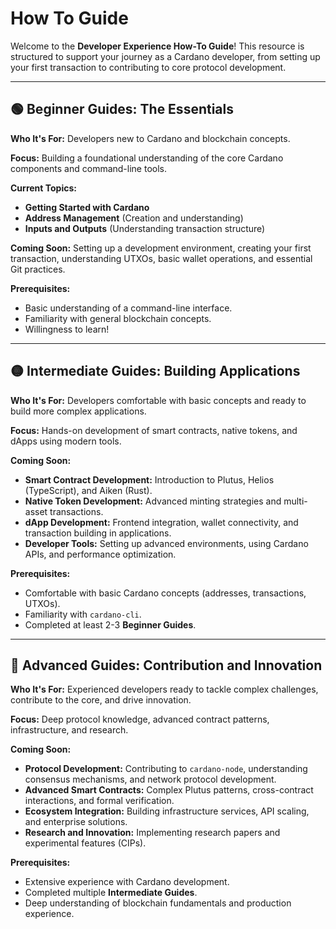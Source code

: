 # How To Guide

Welcome to the **Developer Experience How-To Guide**! This resource is structured to support your journey as a Cardano developer, from setting up your first transaction to contributing to core protocol development.

---

## 🟢 Beginner Guides: The Essentials

**Who It's For:** Developers new to Cardano and blockchain concepts.

**Focus:** Building a foundational understanding of the core Cardano components and command-line tools.

**Current Topics:**
* **Getting Started with Cardano**
* **Address Management** (Creation and understanding)
* **Inputs and Outputs** (Understanding transaction structure)

**Coming Soon:** Setting up a development environment, creating your first transaction, understanding UTXOs, basic wallet operations, and essential Git practices.

**Prerequisites:**
* Basic understanding of a command-line interface.
* Familiarity with general blockchain concepts.
* Willingness to learn!

---

## 🟡 Intermediate Guides: Building Applications

**Who It's For:** Developers comfortable with basic concepts and ready to build more complex applications.

**Focus:** Hands-on development of smart contracts, native tokens, and dApps using modern tools.

**Coming Soon:**
* **Smart Contract Development:** Introduction to Plutus, Helios (TypeScript), and Aiken (Rust).
* **Native Token Development:** Advanced minting strategies and multi-asset transactions.
* **dApp Development:** Frontend integration, wallet connectivity, and transaction building in applications.
* **Developer Tools:** Setting up advanced environments, using Cardano APIs, and performance optimization.

**Prerequisites:**
* Comfortable with basic Cardano concepts (addresses, transactions, UTXOs).
* Familiarity with `cardano-cli`.
* Completed at least 2-3 **Beginner Guides**.

---

## 🔴 Advanced Guides: Contribution and Innovation

**Who It's For:** Experienced developers ready to tackle complex challenges, contribute to the core, and drive innovation.

**Focus:** Deep protocol knowledge, advanced contract patterns, infrastructure, and research.

**Coming Soon:**
* **Protocol Development:** Contributing to `cardano-node`, understanding consensus mechanisms, and network protocol development.
* **Advanced Smart Contracts:** Complex Plutus patterns, cross-contract interactions, and formal verification.
* **Ecosystem Integration:** Building infrastructure services, API scaling, and enterprise solutions.
* **Research and Innovation:** Implementing research papers and experimental features (CIPs).

**Prerequisites:**
* Extensive experience with Cardano development.
* Completed multiple **Intermediate Guides**.
* Deep understanding of blockchain fundamentals and production experience.
